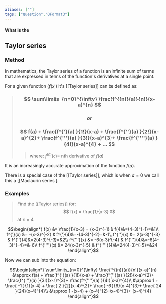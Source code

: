 ```yaml
---
aliases: [""]
tags: ["Question","QFormat3"]
---
```


#### What is the
## Taylor series
### Method
In mathematics, the Taylor series of a function is an infinite sum of terms that are expressed in terms of the function's derivatives at a single point.

For a given function ($f(x)$) it's [[Taylor series]] can be defined as:

> ### $$ \sum\limits_{n=0}^{\infty} \frac{f^{(n)}(a)}{n!}(x-a)^{n} $$
> ### $$or$$
> ### $$ f(a) + \frac{f^{'}(a) }{1!}(x-a) + \frac{f^{''}(a) }{2!}(x-a)^{2}+ \frac{f^{'''}(a) }{3!}(x-a)^{3}+ \frac{f^{''''}(a) }{4!}(x-a)^{4} + ... $$ 
>> where:
>> $f^{(n)}(a)=$ nth derivative of $f(a)$

It is an increasingly accurate approximation of the function $f(a)$.

There is a special case of the [[Taylor series]], which is when $a=0$ we call this a [[Maclaurin series]].

### Examples

> Find the [[Taylor series]] for:
> $$ f(x) = \frac{1}{x-3} $$
> at $x=4$

$$\begin{align*}
 f(x) &= \frac{1}{x-3} = (x-3)^{-1} & f(4)&=(4-3)^{-1}=&1\\
f^{'}(x) &= -(x-3)^{-2} & f^{'}(4)&=-(4-3)^{-2}=&-1\\
f^{''}(x) &= 2(x-3)^{-3} & f^{''}(4)&=2(4-3)^{-3}=&2\\
f^{'''}(x) &= -6(x-3)^{-4} & f^{'''}(4)&=-6(4-3)^{-4}=&-6\\
f^{''''}(x) &= 24(x-3)^{-5} & f^{''''}(4)&=24(4-3)^{-5}=&24
\end{align*}$$

Now we can sub into the equation:

$$\begin{align*}
\sum\limits_{n=0}^{\infty} \frac{f^{(n)}(a)}{n!}(x-a)^{n} &\approx f(a) + \frac{f^{'}(a) }{1!}(x-a) + \frac{f^{''}(a) }{2!}(x-a)^{2}+ \frac{f^{'''}(a) }{3!}(x-a)^{3}+ \frac{f^{''''}(a) }{4!}(x-a)^{4}\\
&\approx 1 + \frac{ -1 }{1}(x-4) + \frac{ 2 }{2}(x-4)^{2}+ \frac{ -6 }{6}(x-4)^{3}+ \frac{ 24 }{24}(x-4)^{4}\\
&\approx 1 -(x-4) + (x-4)^{2}-(x-4)^{3}+ (x-4)^{4}
\end{align*}$$
